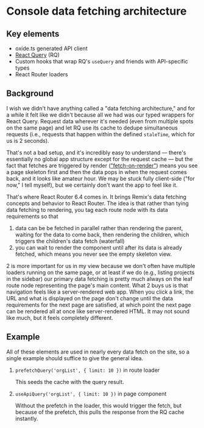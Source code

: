 # Console data fetching architecture

## Key elements

- oxide.ts generated API client
- [React Query](https://tanstack.com/query/v4/docs/overview) (RQ)
- Custom hooks that wrap RQ's `useQuery` and friends with API-specific types
- React Router loaders

## Background

I wish we didn't have anything called a "data fetching architecture," and for a while it felt like we didn't because all we had was our typed wrappers for React Query. Request data wherever it's needed (even from multiple spots on the same page) and let RQ use its cache to dedupe simultaneous requests (i.e., requests that happen within the defined `staleTime`, which for us is 2 seconds).

That's not a bad setup, and it's incredibly easy to understand — there's essentially no global app structure except for the request cache — but the fact that fetches are triggered by render (["fetch-on-render"](https://17.reactjs.org/docs/concurrent-mode-suspense.html#approach-1-fetch-on-render-not-using-suspense)) means you see a page skeleton first and then the data pops in when the request comes back, and it looks like amateur hour. We may be stuck fully client-side ("for now," I tell myself), but we certainly don't want the app to feel like it.

That's where React Router 6.4 comes in. It brings Remix's data fetching concepts and behavior to React Router. The idea is that rather than tying data fetching to rendering, you tag each route node with its data requirements so that

1. data can be be fetched in parallel rather than rendering the parent, waiting for the data to come back, then rendering the children, which triggers the children's data fetch (waterfall)
2. you can wait to render the component until after its data is already fetched, which means you never see the empty skeleton view.

2 is more important for us in my view because we don't often have multiple loaders running on the same page, or at least if we do (e.g., listing projects in the sidebar) our primary data fetching is pretty much always on the leaf route node representing the page's main content. What 2 buys us is that navigation feels like a server-rendered web app. When you click a link, the URL and what is displayed on the page don't change until the data requirements for the next page are satisfied, at which point the next page can be rendered all at once like server-rendered HTML. It may not sound like much, but it feels completely different.

## Example

All of these elements are used in nearly every data fetch on the site, so a single example should suffice to give the general idea.

1. `prefetchQuery('orgList', { limit: 10 })` in route loader

   This seeds the cache with the query result.

1. `useApiQuery('orgList', { limit: 10 })` in page component

   Without the prefetch in the loader, this would trigger the fetch, but because of the prefetch, this pulls the response from the RQ cache instantly.
